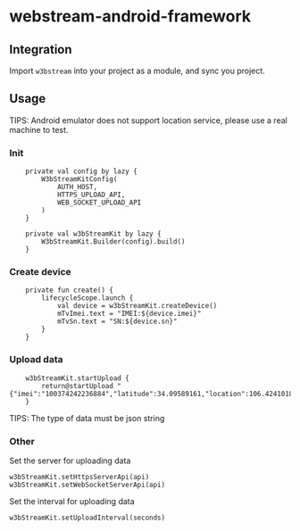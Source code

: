 # webstream-android-framework

## Integration
Import `w3bstream` into your project as a module, and sync you project.


## Usage
TIPS: Android emulator does not support location service, please use a real machine to test.

### Init

```
    private val config by lazy {
        W3bStreamKitConfig(
            AUTH_HOST,
            HTTPS_UPLOAD_API,
            WEB_SOCKET_UPLOAD_API
        )
    }

    private val w3bStreamKit by lazy {
        W3bStreamKit.Builder(config).build()
    }
```


### Create device
```
    private fun create() {
        lifecycleScope.launch {
            val device = w3bStreamKit.createDevice()
            mTvImei.text = "IMEI:${device.imei}"
            mTvSn.text = "SN:${device.sn}"
        }
    }

```

### Upload data
```
	w3bStreamKit.startUpload {
	    return@startUpload "{"imei":"100374242236884","latitude":34.09589161,"location":106.42410187}"
	}
```
TIPS: The type of data must be json string


### Other
Set the server for uploading data
```
w3bStreamKit.setHttpsServerApi(api)
w3bStreamKit.setWebSocketServerApi(api)
```

Set the interval for uploading data
```
w3bStreamKit.setUploadInterval(seconds)
```
